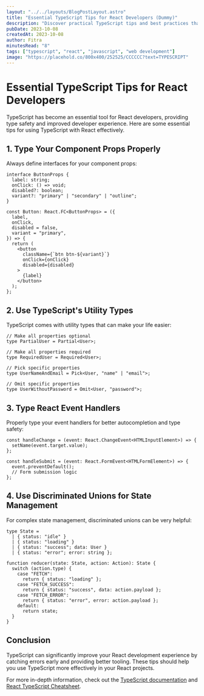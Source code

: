 ```yaml
---
layout: "../../layouts/BlogPostLayout.astro"
title: "Essential TypeScript Tips for React Developers (Dummy)"
description: "Discover practical TypeScript tips and best practices that will enhance your React development experience."
pubDate: 2023-10-08
createdAt: 2023-10-08
author: Fitra
minutesRead: "8"
tags: ["typescript", "react", "javascript", "web development"]
image: "https://placehold.co/800x400/252525/CCCCCC?text=TYPESCRIPT"
---
```


# Essential TypeScript Tips for React Developers

TypeScript has become an essential tool for React developers, providing type safety and improved developer experience. Here are some essential tips for using TypeScript with React effectively.

## 1. Type Your Component Props Properly

Always define interfaces for your component props:

```tsx
interface ButtonProps {
  label: string;
  onClick: () => void;
  disabled?: boolean;
  variant?: "primary" | "secondary" | "outline";
}

const Button: React.FC<ButtonProps> = ({
  label,
  onClick,
  disabled = false,
  variant = "primary",
}) => {
  return (
    <button
      className={`btn btn-${variant}`}
      onClick={onClick}
      disabled={disabled}
    >
      {label}
    </button>
  );
};
```

## 2. Use TypeScript's Utility Types

TypeScript comes with utility types that can make your life easier:

```tsx
// Make all properties optional
type PartialUser = Partial<User>;

// Make all properties required
type RequiredUser = Required<User>;

// Pick specific properties
type UserNameAndEmail = Pick<User, "name" | "email">;

// Omit specific properties
type UserWithoutPassword = Omit<User, "password">;
```

## 3. Type React Event Handlers

Properly type your event handlers for better autocompletion and type safety:

```tsx
const handleChange = (event: React.ChangeEvent<HTMLInputElement>) => {
  setName(event.target.value);
};

const handleSubmit = (event: React.FormEvent<HTMLFormElement>) => {
  event.preventDefault();
  // Form submission logic
};
```

## 4. Use Discriminated Unions for State Management

For complex state management, discriminated unions can be very helpful:

```tsx
type State =
  | { status: "idle" }
  | { status: "loading" }
  | { status: "success"; data: User }
  | { status: "error"; error: string };

function reducer(state: State, action: Action): State {
  switch (action.type) {
    case "FETCH":
      return { status: "loading" };
    case "FETCH_SUCCESS":
      return { status: "success", data: action.payload };
    case "FETCH_ERROR":
      return { status: "error", error: action.payload };
    default:
      return state;
  }
}
```

## Conclusion

TypeScript can significantly improve your React development experience by catching errors early and providing better tooling. These tips should help you use TypeScript more effectively in your React projects.

For more in-depth information, check out the [TypeScript documentation](https://www.typescriptlang.org/docs/) and [React TypeScript Cheatsheet](https://react-typescript-cheatsheet.netlify.app/).
